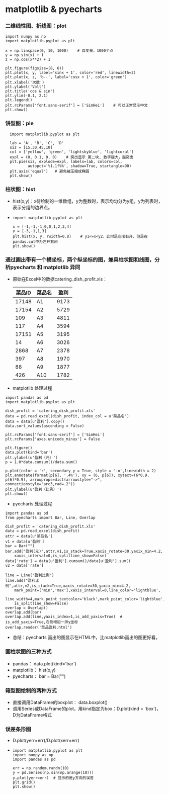 # matplotlib & pyecharts

### 二维线性图、折线图：plot

```python3
import numpy as np
import matplotlib.pyplot as plt

x = np.linspace(0, 10, 1000)    # 自变量，1000个点
y = np.sin(x) + 1
z = np.cos(x**2) + 1

plt.figure(figsize=(8, 6))
plt.plot(x, y, label='sinx + 1', color='red', linewidth=2)
plt.plot(x, z, 'b--', label='cosx + 1', color='green')
plt.xlabel('次数')
plt.ylabel('Volt')
plt.title('cos & sin')
plt.ylim(-0.1, 2.1)
plt.legend()
plt.rcParams['font.sans-serif'] = ['SimHei']    # 可以正常显示中文
plt.show()
```
###  饼型图：pie

```python3
  import matplotlib.pyplot as plt
  
  lab = 'A', 'B', 'C', 'D'
  siz = [15,30,45,10]
  col = ['yellow', 'green', 'lightskyblue', 'lightcoral']
  expl = (0, 0.1, 0, 0)    # 突出显示 第二块, 数字越大，越突出
  plt.pie(siz, explode=expl, labels=lab, colors=col,
          autopct='%1.1f%%', shadow=True, startangle=90)
  plt.axis('equal')   # 避免被压缩成椭圆
  plt.show()
```

###  柱状图：hist

+ hist(x,y)：x待绘制的一维数组，y为整数时，表示均匀分为y组，y为列表时，表示分组的边界点。
+ ```python3
  import matplotlib.pyplot as plt
  
  x = [-1,-1,-1,0,0,1,2,3,4]
  y = [-3,-1,1,3]
  plt.hist(x, y, rwidth=0.8)	# y1<=x<y2，此时是左闭右开，但是在pandas.cut中为左开右闭
  plt.show()
  ```

###  通过画出带有一个横坐标，两个纵坐标的图，兼具柱状图和线图，分析pyecharts 和 matplotlib 异同

+ 原始在Excel中的数据catering_dish_profit.xls：

  | 菜品ID | 菜品名 | 盈利 |
  | ------ | ------ | ---- |
  | 17148  | A1     | 9173 |
  | 17154  | A2     | 5729 |
  | 109    | A3     | 4811 |
  | 117    | A4     | 3594 |
  | 17151  | A5     | 3195 |
  | 14     | A6     | 3026 |
  | 2868   | A7     | 2378 |
  | 397    | A8     | 1970 |
  | 88     | A9     | 1877 |
  | 426    | A10    | 1782 |

+  matplotlib 处理过程
```python3
import pandas as pd
import matplotlib.pyplot as plt

dish_profit = 'catering_dish_profit.xls'
data = pd.read_excel(dish_profit, index_col = u'菜品名')
data = data[u'盈利'].copy()
data.sort_values(ascending = False)

plt.rcParams['font.sans-serif'] = ['SimHei']
plt.rcParams['axes.unicode_minus'] = False

plt.figure()
data.plot(kind='bar')
plt.ylabel(u'盈利（元）')
p = 1.0*data.cumsum()/data.sum()

p.plot(color = 'r', secondary_y = True, style = '-o',linewidth = 2)
plt.annotate(format(p[6], '.4%'), xy = (6, p[6]), xytext=(6*0.9, p[6]*0.9), arrowprops=dict(arrowstyle="->", connectionstyle="arc3,rad=.2"))
plt.ylabel(u'盈利（比例）')
plt.show()
```
+   pyecharts 处理过程
```python3
import pandas as pd
from pyecharts import Bar, Line, Overlap

dish_profit = 'catering_dish_profit.xls'
data = pd.read_excel(dish_profit)
attr = data[u'菜品名']
v1 = data[u'盈利']
bar = Bar("")
bar.add("盈利(元)",attr,v1,is_stack=True,xaxis_rotate=30,yaxix_min=4.2,
    xaxis_interval=0,is_splitline_show=False)
data['rate'] = data[u'盈利'].cumsum()/data[u'盈利'].sum()
v2 = data['rate']

line = Line("盈利比例")
line.add("盈利比例",attr,v2,is_stack=True,xaxis_rotate=30,yaxix_min=4.2,
    mark_point=['min','max'],xaxis_interval=0,line_color='lightblue',
    line_width=4,mark_point_textcolor='black',mark_point_color='lightblue',
    is_splitline_show=False)
overlap = Overlap()
overlap.add(bar)
overlap.add(line,yaxis_index=1,is_add_yaxis=True)  # is_add_yaxis=True,右侧增加一排y坐标
overlap.render('菜品盈利.html')
```

+ 总结：pyecharts 画出的图显示在HTML中，比matplotlib画出的图更好看。
###  画柱状图的三种方式
+ pandas：       data.plot(kind='bar')
+ matplotlib：	hist(x,y)
+ pyecharts：	bar = Bar("")

###  箱型图绘制的两种方式

+ 直接调用DataFrame的boxplot： data.boxplot() 
+ 调用Series或DataFrame的plot，用kind指定为box：D.plot(kind = 'box')，D为DataFrame格式

### 误差条形图

+ D.plot(yerr=err)/D.plot(xerr=err)

+ ```python3
  import matplotlib.pyplot as plt
  import numpy as np
  import pandas as pd
  
  err = np.random.randn(10)
  y = pd.Series(np.sin(np.arange(10)))
  y.plot(yerr=err)	# 显示的是y方向的误差
  plt.grid()
  plt.show()
  ```

